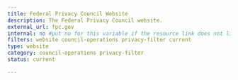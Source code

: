 ```yaml
---
title: Federal Privacy Council Website
description: The Federal Privacy Council website.
external_url: fpc.gov
internal: no #put no for this variable if the resource link does not live on CIO.gov
filters: website council-operations privacy-filter current
type: website
category: council-operations privacy-filter
status: current

---
```

